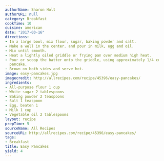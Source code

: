```yaml
---
authorName: Sharon Holt
authorURL: null
category: Breakfast
cookTime: 10
cuisine: american
date: "2017-03-16"
directions:
- In a large bowl, mix flour, sugar, baking powder and salt.
- Make a well in the center, and pour in milk, egg and oil.
- Mix until smooth.
- Heat a lightly oiled griddle or frying pan over medium high heat.
- Pour or scoop the batter onto the griddle, using approximately 1/4 cup for each
  pancake.
- Brown on both sides and serve hot.
image: easy-pancakes.jpg
imagecredit: http://allrecipes.com/recipe/45396/easy-pancakes/
ingredients:
- All-purpose flour 1 cup
- White sugar 2 tablespoons
- Baking powder 2 teaspoons
- Salt 1 teaspoon
- Egg, beaten 1
- Milk 1 cup
- Vegetable oil 2 tablespoons
layout: recipe
prepTime: 5
sourceName: All Recipes
sourceURL: http://allrecipes.com/recipe/45396/easy-pancakes/
tags:
- Breakfast
title: Easy Pancakes
yield: 4
---
```

